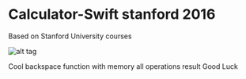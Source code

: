 # Calculator-Swift stanford 2016
Based on Stanford University courses


![alt tag](http://s008.radikal.ru/i304/1606/3d/b8e151e2146d.png)

Cool backspace function with memory all operations result
Good Luck
